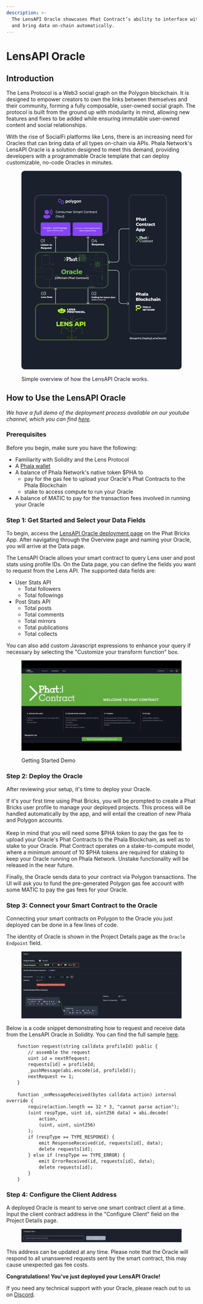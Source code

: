 ```yaml
---
description: >-
  The LensAPI Oracle showcases Phat Contract’s ability to interface with any API
  and bring data on-chain automatically.
---
```


# LensAPI Oracle

## Introduction

The Lens Protocol is a Web3 social graph on the Polygon blockchain. It is designed to empower creators to own the links between themselves and their community, forming a fully composable, user-owned social graph. The protocol is built from the ground up with modularity in mind, allowing new features and fixes to be added while ensuring immutable user-owned content and social relationships.

With the rise of SocialFi platforms like Lens, there is an increasing need for Oracles that can bring data of all types on-chain via APIs. Phala Network's LensAPI Oracle is a solution designed to meet this demand, providing developers with a programmable Oracle template that can deploy customizable, no-code Oracles in minutes.&#x20;

<figure><img src="../../../.gitbook/assets/image (1) (1).png" alt=""><figcaption><p>Simple overview of how the LensAPI Oracle works. </p></figcaption></figure>

## How to Use the LensAPI Oracle&#x20;

_We have a full demo of the deployment process available on our youtube channel, which you can find_ [_here_](https://www.youtube.com/watch?v=C6kCpItmT6o)_._&#x20;

### Prerequisites

Before you begin, make sure you have the following:

* Familiarity with Solidity and the Lens Protocol
* A [Phala wallet](../../../introduction/basic-guidance/)
* A balance of Phala Network's native token $PHA to
  * pay for the gas fee to upload your Oracle's Phat Contracts to the Phala Blockchain
  * stake to access compute to run your Oracle&#x20;
* A balance of MATIC to pay for the transaction fees involved in running your Oracle

### Step 1: Get Started and Select your Data Fields&#x20;

To begin, access the [LensAPI Oracle deployment page](https://bricks.phala.network/blueprint/lens-oracle/deployment) on the Phat Bricks App. After navigating through the Overview page and naming your Oracle, you will arrive at the Data page.

The LensAPI Oracle allows your smart contract to query Lens user and post stats using profile IDs. On the Data page, you can define the fields you want to request from the Lens API. The supported data fields are:

* User Stats API
  * Total followers
  * Total followings
* Post Stats API
  * Total posts
  * Total comments
  * Total mirrors
  * Total publications
  * Total collects

You can also add custom Javascript expressions to enhance your query if necessary by selecting the "Customize your transform function" box.

<figure><img src="../../../.gitbook/assets/1_DLLIeuw8zXGV3I7pUtRL-g.gif" alt=""><figcaption><p>Getting Started Demo</p></figcaption></figure>

### Step 2: Deploy the Oracle

After reviewing your setup, it's time to deploy your Oracle.&#x20;

If it's your first time using Phat Bricks, you will be prompted to create a Phat Bricks user profile to manage your deployed projects. This process will be handled automatically by the app, and will entail the creation of new Phala and Polygon accounts. \
\
Keep in mind that you will need some $PHA token to pay the gas fee to upload your Oracle's Phat Contracts to the Phala Blockchain, as well as to stake to your Oracle. Phat Contract operates on a stake-to-compute model, where a minimum amount of 10 $PHA tokens are required for staking to keep your Oracle running on Phala Network. Unstake functionality will be released in the near future.

Finally, the Oracle sends data to your contract via Polygon transactions. The UI will ask you to fund the pre-generated Polygon gas fee account with some MATIC to pay the gas fees for your Oracle.

### Step 3: Connect your Smart Contract to the Oracle

Connecting your smart contracts on Polygon to the Oracle you just deployed can be done in a few lines of code.

The identity of Oracle is shown in the Project Details page as the `Oracle Endpoint` field.

<figure><img src="../../../.gitbook/assets/bricks-oracle-endpoint.png" alt=""><figcaption></figcaption></figure>

Below is a code snippet demonstrating how to request and receive data from the LensAPI Oracle in Solidity. You can find the full sample [here](https://github.com/Phala-Network/phat-bricks/blob/master/evm/contracts/TestLensOracle.sol).

```solidity
    function request(string calldata profileId) public {
        // assemble the request
        uint id = nextRfequest;
        requests[id] = profileId;
        _pushMessage(abi.encode(id, profileId));
        nextRequest += 1;
    }

    function _onMessageReceived(bytes calldata action) internal override {
        require(action.length == 32 * 3, "cannot parse action");
        (uint respType, uint id, uint256 data) = abi.decode(
            action,
            (uint, uint, uint256)
        );
        if (respType == TYPE_RESPONSE) {
            emit ResponseReceived(id, requests[id], data);
            delete requests[id];
        } else if (respType == TYPE_ERROR) {
            emit ErrorReceived(id, requests[id], data);
            delete requests[id];
        }
    }
```

### Step 4: Configure the Client Address

A deployed Oracle is meant to serve one smart contract client at a time. Input the client contract address in the "Configure Client" field on the Project Details page.

<figure><img src="../../../.gitbook/assets/bricks-config-client.png" alt=""><figcaption></figcaption></figure>

This address can be updated at any time. Please note that the Oracle will respond to all unanswered requests sent by the smart contract, this may cause unexpected gas fee costs.

**Congratulations! You've just deployed your LensAPI Oracle!**

If you need any technical support with your Oracle, please reach out to us on [Discord](https://discord.gg/phala).
